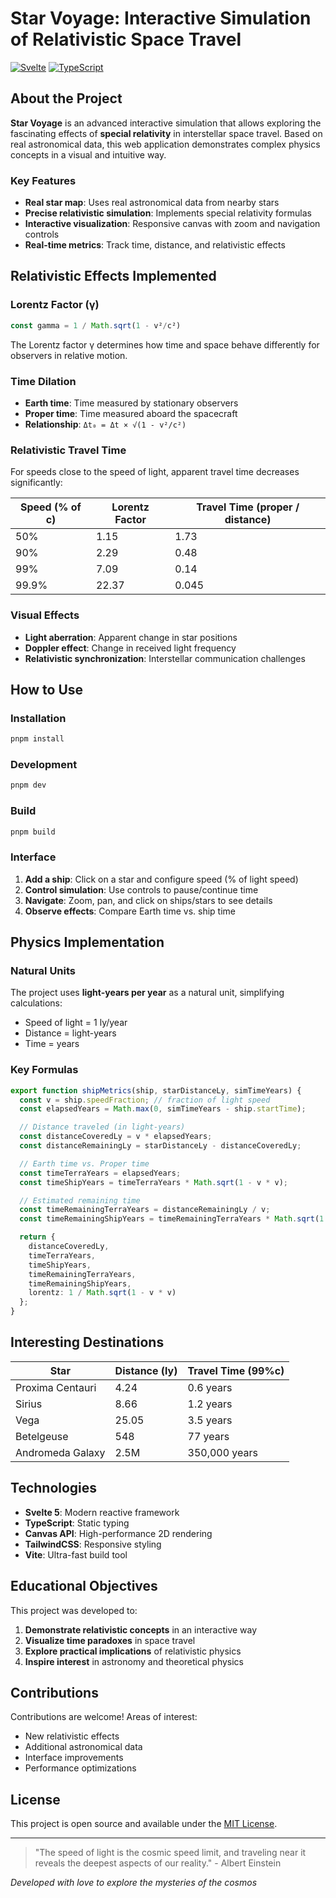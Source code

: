 # Star Voyage: Interactive Simulation of Relativistic Space Travel

[![Svelte](https://img.shields.io/badge/Svelte-5.0-orange)]() [![TypeScript](https://img.shields.io/badge/TypeScript-5.0-blue)]()

## About the Project

**Star Voyage** is an advanced interactive simulation that allows exploring the fascinating effects of **special relativity** in interstellar space travel. Based on real astronomical data, this web application demonstrates complex physics concepts in a visual and intuitive way.

### Key Features

- **Real star map**: Uses real astronomical data from nearby stars
- **Precise relativistic simulation**: Implements special relativity formulas
- **Interactive visualization**: Responsive canvas with zoom and navigation controls
- **Real-time metrics**: Track time, distance, and relativistic effects

## Relativistic Effects Implemented

### Lorentz Factor (γ)
```typescript
const gamma = 1 / Math.sqrt(1 - v²/c²)
```
The Lorentz factor γ determines how time and space behave differently for observers in relative motion.

### Time Dilation
- **Earth time**: Time measured by stationary observers
- **Proper time**: Time measured aboard the spacecraft
- **Relationship**: `Δt₀ = Δt × √(1 - v²/c²)`

### Relativistic Travel Time
For speeds close to the speed of light, apparent travel time decreases significantly:

| Speed (% of c) | Lorentz Factor | Travel Time (proper / distance) |
|----------------|----------------|---------------------------------|
| 50%            | 1.15          | 1.73                            |
| 90%            | 2.29          | 0.48                            |
| 99%            | 7.09          | 0.14                            |
| 99.9%          | 22.37         | 0.045                           |

### Visual Effects
- **Light aberration**: Apparent change in star positions
- **Doppler effect**: Change in received light frequency
- **Relativistic synchronization**: Interstellar communication challenges

## How to Use

### Installation
```bash
pnpm install
```

### Development
```bash
pnpm dev
```

### Build
```bash
pnpm build
```

### Interface

1. **Add a ship**: Click on a star and configure speed (% of light speed)
2. **Control simulation**: Use controls to pause/continue time
3. **Navigate**: Zoom, pan, and click on ships/stars to see details
4. **Observe effects**: Compare Earth time vs. ship time

## Physics Implementation

### Natural Units
The project uses **light-years per year** as a natural unit, simplifying calculations:
- Speed of light = 1 ly/year
- Distance = light-years
- Time = years

### Key Formulas

```typescript
export function shipMetrics(ship, starDistanceLy, simTimeYears) {
  const v = ship.speedFraction; // fraction of light speed
  const elapsedYears = Math.max(0, simTimeYears - ship.startTime);

  // Distance traveled (in light-years)
  const distanceCoveredLy = v * elapsedYears;
  const distanceRemainingLy = starDistanceLy - distanceCoveredLy;

  // Earth time vs. Proper time
  const timeTerraYears = elapsedYears;
  const timeShipYears = timeTerraYears * Math.sqrt(1 - v * v);

  // Estimated remaining time
  const timeRemainingTerraYears = distanceRemainingLy / v;
  const timeRemainingShipYears = timeRemainingTerraYears * Math.sqrt(1 - v * v);

  return {
    distanceCoveredLy,
    timeTerraYears,
    timeShipYears,
    timeRemainingTerraYears,
    timeRemainingShipYears,
    lorentz: 1 / Math.sqrt(1 - v * v)
  };
}
```

## Interesting Destinations

| Star | Distance (ly) | Travel Time (99%c) |
|------|---------------|-------------------|
| Proxima Centauri | 4.24 | 0.6 years |
| Sirius | 8.66 | 1.2 years |
| Vega | 25.05 | 3.5 years |
| Betelgeuse | 548 | 77 years |
| Andromeda Galaxy | 2.5M | 350,000 years |

## Technologies

- **Svelte 5**: Modern reactive framework
- **TypeScript**: Static typing
- **Canvas API**: High-performance 2D rendering
- **TailwindCSS**: Responsive styling
- **Vite**: Ultra-fast build tool

## Educational Objectives

This project was developed to:

1. **Demonstrate relativistic concepts** in an interactive way
2. **Visualize time paradoxes** in space travel
3. **Explore practical implications** of relativistic physics
4. **Inspire interest** in astronomy and theoretical physics

## Contributions

Contributions are welcome! Areas of interest:
- New relativistic effects
- Additional astronomical data
- Interface improvements
- Performance optimizations

## License

This project is open source and available under the [MIT License](LICENSE).

---

> "The speed of light is the cosmic speed limit, and traveling near it reveals the deepest aspects of our reality." - Albert Einstein

*Developed with love to explore the mysteries of the cosmos*